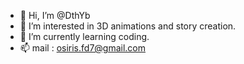- 👋 Hi, I’m @DthYb
- 👀 I’m interested in 3D animations and story creation.
- 🌱 I’m currently learning coding.
- 📫 mail : osiris.fd7@gmail.com
